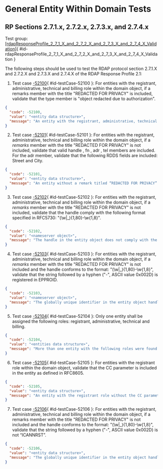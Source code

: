 # General Entity Within Domain Tests

## RP Sections 2.7.1.x, 2.7.2.x, 2.7.3.x, and 2.7.4.x

Test group: [[rdapResponseProfile_2_7_1_X_and_2_7_2_X_and_2_7_3_X_and_2_7_4_X_Validation]](#id-rdapResponseProfile_2_7_1_X_and_2_7_2_X_and_2_7_3_X_and_2_7_4_X_Validation){ #id-rdapResponseProfile_2_7_1_X_and_2_7_2_X_and_2_7_3_X_and_2_7_4_X_Validation }

The following steps should be used to test the RDAP protocol section 2.7.1.X and 2.7.2.X and 2.7.3.X and 2.7.4.X of the RDAP Response Profile 2.1:

1. Test case [-52100](#id-testCase-52100){ #id-testCase-52100 }: For entities with the registrant, administrative, technical and billing role within the
domain object, if a remarks member with the title "REDACTED FOR PRIVACY" is
included, validate that the type member is "object redacted due to authorization".
```json
{
  "code": -52100,
  "value": "<entity data structure>",
  "message": "An entity with the registrant, administrative, technical or billing role with a remarks members with the title 'REDACTED FOR PRIVACY' was found, but the description and type does not contain the value in 2.7.4.3 of the RDAP_Response_Profile_2_1."
}
```
2. Test case [-52101](#id-testCase-52101){ #id-testCase-52101 }: For entities with the registrant, administrative, technical and billing role within the
    domain object, if a _remarks_ member with the title "REDACTED FOR PRIVACY" is not
    included, validate that valid handle , fn , adr , tel members are included. For the adr
    member, validate that the following RDDS fields are included: Street and City.
```json
{
  "code": -52101,
  "value": "<entity data structure>",
  "message": "An entity without a remark titled “REDACTED FOR PRIVACY” does not have all the necessary information of handle, fn, adr, tel, street and city."
}
```
3. Test case [-52102](#id-testCase-52102){ #id-testCase-52102 }: For entities with the registrant, administrative, technical and billing role within the
    domain object, if a _remarks_ member with the title "REDACTED FOR PRIVACY" is not
    included, validate that the handle comply with the following format specified in
    RFC5730: "(\w|_){1,80}-\w{1,8}".
```json
{
  "code": -52102,
  "value": "<nameserver object>",
  "message": "The handle in the entity object does not comply with the format (\\w|_){1,80}-\\w{1,8} specified in RFC5730."
}
```
4. Test case [-52103](#id-testCase-52103){ #id-testCase-52103 }: For entities with the registrant, administrative, technical and billing role within the
    domain object, if a _remarks_ member with the title "REDACTED FOR PRIVACY" is not
    included and the handle conforms to the format: "(\w|_){1,80}-\w{1,8}", validate that
    the string followed by a hyphen ("-", ASCII value 0x002D) is registered in EPPROID.
```json
{
  "code": -52103,
  "value": "<nameserver object>",
  "message": "The globally unique identifier in the entity object handle is not registered in EPPROID."
}
```
5. Test case [-52104](#id-testCase-52104){ #id-testCase-52104 }: Only one entity shall be assigned the following roles: registrant, administrative,
    technical and billing.
```json
{
  "code": -52104,
  "value": "<entities data structure>",
  "message": "More than one entity with the following roles were found: registrant, administrative, technical and billing."
}
```
6. Test case [-52105](#id-testCase-52105){ #id-testCase-52105 }: For entities with the registrant role within the domain object, validate that the CC
parameter is included in the entity as defined in RFC8605.
```json
{
  "code": -52105,
  "value": "<entity data structure>",
  "message": "An entity with the registrant role without the CC parameter was found. See section 2.7.3.1 of the RDAP_Response_Profile_2_1."
}
```
7. Test case [-52106](#id-testCase-52106){ #id-testCase-52106 }: 
For entities with the registrant, administrative, technical and billing role within the domain object, if a remarks member with the title "REDACTED FOR PRIVACY" is not included and the handle conforms to the format: "(\w|_){1,80}-\w{1,8}", validate that the string followed by a hyphen ("-", ASCII value 0x002D) is not “ICANNRST”.
```json
{
  "code": -52106,
  "value": "<entity data structure>",
  "message": "The globally unique identifier in the entity object handle is using an EPPROID reserved for testing by ICANN."
}
```
